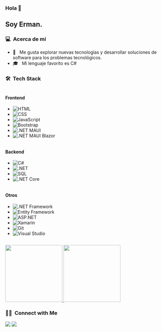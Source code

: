 ### Hola 👋

<h2>Soy Erman.</h2>

<h3> 💻 &nbsp;Acerca de mí </h3>

- 🤔 &nbsp; Me gusta explorar nuevas tecnologías y desarrollar soluciones de software para los problemas tecnológicos.
- 🎓 &nbsp; Mi lenguaje favorito es C# 


<h3> 🛠  Tech Stack</h3>

<div style="display: flex; flex-wrap: wrap;">
    <div style="flex: 1; min-width: 300px;">
        <h4>Frontend</h4>
        <ul>
            <li><img src="https://img.shields.io/badge/-HTML-333333?style=flat&logo=HTML5&color=E34F26" alt="HTML"></li>
            <li><img src="https://img.shields.io/badge/-CSS-333333?style=flat&logo=CSS3&logoColor=1572B6&color=1572B6" alt="CSS"></li>
            <li><img src="https://img.shields.io/badge/-JavaScript-333333?style=flat&logo=javascript&color=F7DF1E" alt="JavaScript"></li>
            <li><img src="https://img.shields.io/badge/-Bootstrap-333333?style=flat&logo=bootstrap&logoColor=563D7C&color=563D7C" alt="Bootstrap"></li>
            <li><img src="https://img.shields.io/badge/-.NET_MAUI-333333?style=flat&logo=.net&logoColor=512BD4&color=512BD4" alt=".NET MAUI"></li>
            <li><img src="https://img.shields.io/badge/-.NET_MAUI_Blazor-333333?style=flat&logo=blazor&logoColor=512BD4&color=512BD4" alt=".NET MAUI Blazor"></li>
        </ul>
    </div>
    <div style="flex: 1; min-width: 300px;">
        <h4>Backend</h4>
        <ul>
            <li><img src="https://img.shields.io/badge/-C%23-333333?style=flat&logo=c-sharp&color=239120" alt="C#"></li>
            <li><img src="https://img.shields.io/badge/-.NET-333333?style=flat&logo=.net&color=512BD4" alt=".NET"></li>
            <li><img src="https://img.shields.io/badge/-SQL-333333?style=flat&logo=sql&color=CC2927" alt="SQL"></li>
           <li><img src="https://img.shields.io/badge/-.NET_Core-333333?style=flat&logo=dotnet&color=512BD4" alt=".NET Core"></li>
        </ul>
    </div>
    <div style="flex: 1; min-width: 300px;">
        <h4>Otros</h4>
        <ul>
            <li><img src="https://img.shields.io/badge/-.NET%20Framework-333333?style=flat&logo=.net&color=512BD4" alt=".NET Framework"></li>
            <li><img src="https://img.shields.io/badge/-Entity%20Framework-333333?style=flat&logo=entity-framework&color=512BD4" alt="Entity Framework"></li>
            <li><img src="https://img.shields.io/badge/-ASP.NET-333333?style=flat&logo=asp.net&color=512BD4" alt="ASP.NET"></li>
            <li><img src="https://img.shields.io/badge/-Xamarin-333333?style=flat&logo=xamarin&color=512BD4" alt="Xamarin"></li>
            <li><img src="https://img.shields.io/badge/-Git-333333?style=flat&logo=git&color=F05032" alt="Git"></li>
            <li><img src="https://img.shields.io/badge/-Visual%20Studio-333333?style=flat&logo=visual-studio&color=5C2D91" alt="Visual Studio"></li>
        </ul>
    </div>
</div>



<p>
  <a href="https://github.com/ermandev7">
    <img height="180em" src="https://github-readme-stats.vercel.app/api?username=ermandev7&show_icons=true&theme=radical" />
    <img height="180em" src="https://github-readme-stats-eight-theta.vercel.app/api/top-langs/?username=ermandev7&theme=radical&layout=compact&exclude_lang=java+r" />
  </a>
</p>


<h3> 🤝🏻 &nbsp;Connect with Me </h3>

<a href="https://www.linkedin.com/in/ermanmeneses/"><img src="https://img.shields.io/badge/-Erman%20Meneses-0077B5?style=flat-square&logo=Linkedin&logoColor=white"/></a>
<a href="mailto:ermanmeneses@outlook.es"><img src="https://img.shields.io/badge/-ermanmeneses@outlook.es-D14836?style=flat-square&logo=outlook&logoColor=white"/></a>

